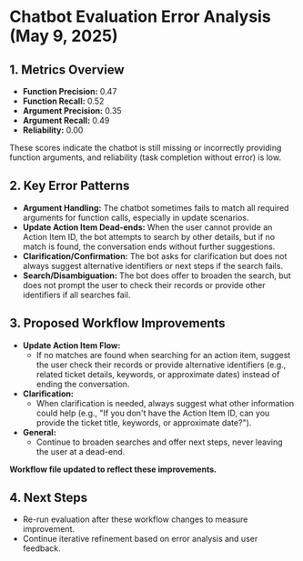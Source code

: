 # Chatbot Evaluation Error Analysis (May 9, 2025)

## 1. Metrics Overview

- **Function Precision:** 0.47
- **Function Recall:** 0.52
- **Argument Precision:** 0.35
- **Argument Recall:** 0.49
- **Reliability:** 0.00

These scores indicate the chatbot is still missing or incorrectly providing function arguments, and reliability (task completion without error) is low.

## 2. Key Error Patterns

- **Argument Handling:** The chatbot sometimes fails to match all required arguments for function calls, especially in update scenarios.
- **Update Action Item Dead-ends:** When the user cannot provide an Action Item ID, the bot attempts to search by other details, but if no match is found, the conversation ends without further suggestions.
- **Clarification/Confirmation:** The bot asks for clarification but does not always suggest alternative identifiers or next steps if the search fails.
- **Search/Disambiguation:** The bot does offer to broaden the search, but does not prompt the user to check their records or provide other identifiers if all searches fail.

## 3. Proposed Workflow Improvements

- **Update Action Item Flow:**
  - If no matches are found when searching for an action item, suggest the user check their records or provide alternative identifiers (e.g., related ticket details, keywords, or approximate dates) instead of ending the conversation.
- **Clarification:**
  - When clarification is needed, always suggest what other information could help (e.g., "If you don't have the Action Item ID, can you provide the ticket title, keywords, or approximate date?").
- **General:**
  - Continue to broaden searches and offer next steps, never leaving the user at a dead-end.

**Workflow file updated to reflect these improvements.**

## 4. Next Steps

- Re-run evaluation after these workflow changes to measure improvement.
- Continue iterative refinement based on error analysis and user feedback.
